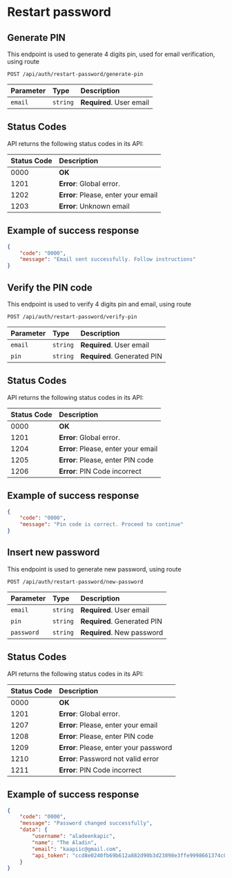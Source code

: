 # Restart password

## Generate PIN

This endpoint is used to generate 4 digits pin, used for email verification, using route

```http
POST /api/auth/restart-password/generate-pin
```

| Parameter  | Type | Description                    |
|:-----------| :--- |:-------------------------------|
| `email`    | `string` | **Required**. User email   |


## Status Codes

API returns the following status codes in its API:

| Status Code | Description                                    |
|:------------|:-----------------------------------------------|
| 0000        | **OK**                                         |
| 1201        | **Error**: Global error.                       |
| 1202        | **Error**: Please, enter your email            |
| 1203        | **Error**: Unknown email                       |

## Example of success response

```json
{
    "code": "0000",
    "message": "Email sent successfully. Follow instructions"
}
```

## Verify the PIN code

This endpoint is used to verify 4 digits pin and email, using route

```http
POST /api/auth/restart-password/verify-pin
```

| Parameter | Type | Description                     |
|:----------| :--- |:--------------------------------|
| `email`   | `string` | **Required**. User email    |
| `pin`     | `string` | **Required**. Generated PIN |

## Status Codes

API returns the following status codes in its API:

| Status Code | Description                         |
|:------------|:------------------------------------|
| 0000        | **OK**                              |
| 1201        | **Error**: Global error.            |
| 1204        | **Error**: Please, enter your email |
| 1205        | **Error**: Please, enter PIN code   |
| 1206        | **Error**: PIN Code incorrect       |

## Example of success response

```json
{
    "code": "0000",
    "message": "Pin code is correct. Proceed to continue"
}
```

## Insert new password

This endpoint is used to generate new password, using route

```http
POST /api/auth/restart-password/new-password
```

| Parameter  | Type | Description                 |
|:-----------| :--- |:----------------------------|
| `email`    | `string` | **Required**. User email    |
| `pin`      | `string` | **Required**. Generated PIN |
| `password` | `string` | **Required**. New password  |

## Status Codes

API returns the following status codes in its API:

| Status Code | Description                             |
|:------------|:----------------------------------------|
| 0000        | **OK**                                  |
| 1201        | **Error**: Global error.                |
| 1207        | **Error**: Please, enter your email     |
| 1208        | **Error**: Please, enter PIN code       |
| 1209        | **Error**: Please, enter your password  |
| 1210        | **Error**: Password not valid error     |
| 1211        | **Error**: PIN Code incorrect           |

## Example of success response

```json
{
    "code": "0000",
    "message": "Password changed successfully",
    "data": {
        "username": "aladeenkapic",
        "name": "The Aladin",
        "email": "kaapiic@gmail.com",
        "api_token": "ccd8e0240fb69b612a882d90b3d23898e3ffe9998661374c04e3f09f355781e8"
    }
}
```
